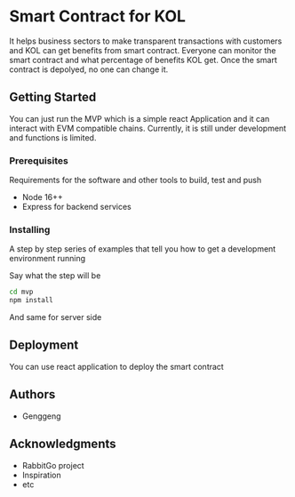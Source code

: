 # Smart Contract for KOL

It helps business sectors to make transparent transactions with customers and KOL can get benefits from smart contract. Everyone can monitor the smart contract and what percentage of benefits KOL get. Once the smart contract is depolyed, no one can change it.

## Getting Started

You can just run the MVP which is a simple react Application and it can interact with EVM compatible chains. Currently, it is still under development and functions is limited.

### Prerequisites

Requirements for the software and other tools to build, test and push 
- Node 16++
- Express for backend services

### Installing

A step by step series of examples that tell you how to get a development
environment running

Say what the step will be

```bash
cd mvp
npm install
```

And same for server side

## Deployment

You can use react application to deploy the smart contract

## Authors

  - Genggeng

## Acknowledgments

  - RabbitGo project
  - Inspiration
  - etc

